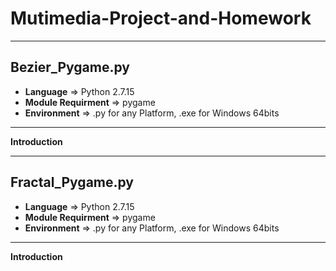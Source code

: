 # Mutimedia-Project-and-Homework
------------------------------------------------------------------
## Bezier_Pygame.py
- **Language** => Python 2.7.15
- **Module Requirment** => pygame
- **Environment** => .py for any Platform, .exe for Windows 64bits
------------------------------------------------------------------
**Introduction**

------------------------------------------------------------------
## Fractal_Pygame.py
- **Language** => Python 2.7.15
- **Module Requirment** => pygame
- **Environment** => .py for any Platform, .exe for Windows 64bits
------------------------------------------------------------------
**Introduction**
